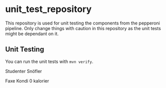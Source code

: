 # unit_test_repository
This repository is used for unit testing the components from the pepperoni pipeline. Only change things with caution in this repository as the unit tests might be dependant on it.

## Unit Testing
You can run the unit tests with `mvn verify`.

Studenter Snöfler

Faxe Kondi 0 kalorier

